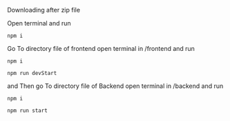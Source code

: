 Downloading after zip file

Open terminal and run 
```
npm i
```

Go To directory file of frontend 
open terminal in /frontend and run 

```
npm i
```

```
npm run devStart
```

and Then go To directory file of Backend
open terminal in /backend and run 

```
npm i
```

```
npm run start
```

